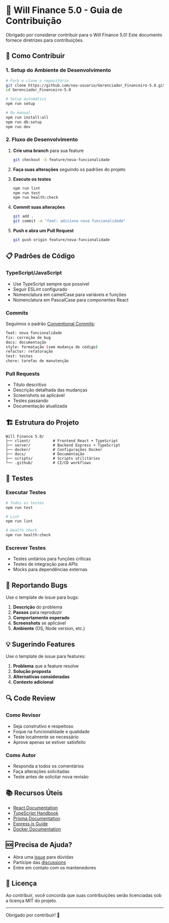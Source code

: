 # 🎯 Will Finance 5.0 - Guia de Contribuição

Obrigado por considerar contribuir para o Will Finance 5.0! Este documento fornece diretrizes para contribuições.

## 🚀 Como Contribuir

### 1. **Setup do Ambiente de Desenvolvimento**

```bash
# Fork e clone o repositório
git clone https://github.com/seu-usuario/Gerenciador_Financeiro-5.0.git
cd Gerenciador_Financeiro-5.0

# Setup automático
npm run setup

# Ou manual
npm run install:all
npm run db:setup
npm run dev
```

### 2. **Fluxo de Desenvolvimento**

1. **Crie uma branch** para sua feature
   ```bash
   git checkout -b feature/nova-funcionalidade
   ```

2. **Faça suas alterações** seguindo os padrões do projeto

3. **Execute os testes**
   ```bash
   npm run lint
   npm run test
   npm run health:check
   ```

4. **Commit suas alterações**
   ```bash
   git add .
   git commit -m "feat: adiciona nova funcionalidade"
   ```

5. **Push e abra um Pull Request**
   ```bash
   git push origin feature/nova-funcionalidade
   ```

## 📋 Padrões de Código

### **TypeScript/JavaScript**
- Use TypeScript sempre que possível
- Seguir ESLint configurado
- Nomenclatura em camelCase para variáveis e funções
- Nomenclatura em PascalCase para componentes React

### **Commits**
Seguimos o padrão [Conventional Commits](https://conventionalcommits.org/):

```bash
feat: nova funcionalidade
fix: correção de bug
docs: documentação
style: formatação (sem mudança de código)
refactor: refatoração
test: testes
chore: tarefas de manutenção
```

### **Pull Requests**
- Título descritivo
- Descrição detalhada das mudanças
- Screenshots se aplicável
- Testes passando
- Documentação atualizada

## 🏗️ Estrutura do Projeto

```
Will Finance 5.0/
├── client/          # Frontend React + TypeScript
├── server/          # Backend Express + TypeScript
├── docker/          # Configurações Docker
├── docs/            # Documentação
├── scripts/         # Scripts utilitários
└── .github/         # CI/CD workflows
```

## 🧪 Testes

### **Executar Testes**
```bash
# Todos os testes
npm run test

# Lint
npm run lint

# Health check
npm run health:check
```

### **Escrever Testes**
- Testes unitários para funções críticas
- Testes de integração para APIs
- Mocks para dependências externas

## 🐛 Reportando Bugs

Use o template de issue para bugs:

1. **Descrição** do problema
2. **Passos** para reproduzir
3. **Comportamento esperado**
4. **Screenshots** se aplicável
5. **Ambiente** (OS, Node version, etc.)

## 💡 Sugerindo Features

Use o template de issue para features:

1. **Problema** que a feature resolve
2. **Solução proposta**
3. **Alternativas consideradas**
4. **Contexto adicional**

## 🔍 Code Review

### **Como Revisor**
- Seja construtivo e respeitoso
- Foque na funcionalidade e qualidade
- Teste localmente se necessário
- Aprove apenas se estiver satisfeito

### **Como Autor**
- Responda a todos os comentários
- Faça alterações solicitadas
- Teste antes de solicitar nova revisão

## 📚 Recursos Úteis

- [React Documentation](https://reactjs.org/)
- [TypeScript Handbook](https://www.typescriptlang.org/docs/)
- [Prisma Documentation](https://www.prisma.io/docs/)
- [Express.js Guide](https://expressjs.com/)
- [Docker Documentation](https://docs.docker.com/)

## 🆘 Precisa de Ajuda?

- Abra uma [issue](../../issues) para dúvidas
- Participe das [discussions](../../discussions)
- Entre em contato com os mantenedores

## 📄 Licença

Ao contribuir, você concorda que suas contribuições serão licenciadas sob a licença MIT do projeto.

---

Obrigado por contribuir! 🎉
